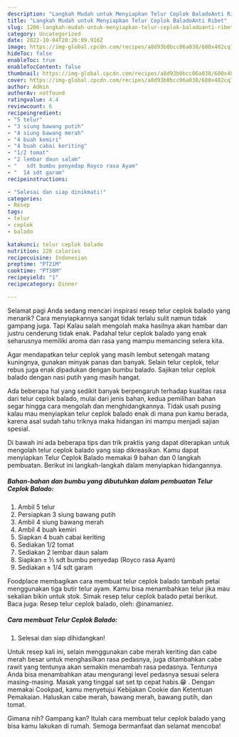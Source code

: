 ```yaml
---
description: "Langkah Mudah untuk Menyiapkan Telur Ceplok BaladoAnti Ribet"
title: "Langkah Mudah untuk Menyiapkan Telur Ceplok BaladoAnti Ribet"
slug: 1206-langkah-mudah-untuk-menyiapkan-telur-ceplok-baladoanti-ribet
category: Uncategorized
date: 2022-10-04T20:26:09.916Z
image: https://img-global.cpcdn.com/recipes/a8d93b0bcc06a038/680x482cq70/telur-ceplok-balado-foto-resep-utama.jpg
hideToc: false
enableToc: true
enableTocContent: false
thumbnail: https://img-global.cpcdn.com/recipes/a8d93b0bcc06a038/680x482cq70/telur-ceplok-balado-foto-resep-utama.jpg
cover: https://img-global.cpcdn.com/recipes/a8d93b0bcc06a038/680x482cq70/telur-ceplok-balado-foto-resep-utama.jpg
author: Admin
authorAv: notfound
ratingvalue: 4.4
reviewcount: 6
recipeingredient:
- "5 telur"
- "3 siung bawang putih"
- "4 siung bawang merah"
- "4 buah kemiri"
- "4 buah cabai keriting"
- "1/2 tomat"
- "2 lembar daun salam"
- "   sdt bumbu penyedap Royco rasa Ayam"
- "  14 sdt garam"
recipeinstructions:

- "Selesai dan siap dinikmati!"
categories:
- Resep
tags:
- telur
- ceplok
- balado

katakunci: telur ceplok balado 
nutrition: 228 calories
recipecuisine: Indonesian
preptime: "PT21M"
cooktime: "PT38M"
recipeyield: "1"
recipecategory: Dinner

---
```



Selamat pagi Anda sedang mencari inspirasi resep telur ceplok balado yang menarik? Cara menyiapkannya sangat tidak terlalu sulit namun tidak gampang juga. Tapi Kalau salah mengolah maka hasilnya akan hambar dan justru cenderung tidak enak. Padahal telur ceplok balado yang enak seharusnya memiliki aroma dan rasa yang mampu memancing selera kita.


Agar mendapatkan telur ceplok yang masih lembut setengah matang kuningnya, gunakan minyak panas dan banyak. Selain telur ceplok, telur rebus juga enak dipadukan dengan bumbu balado. Sajikan telur ceplok balado dengan nasi putih yang masih hangat.

Ada beberapa hal yang sedikit banyak berpengaruh terhadap kualitas rasa dari telur ceplok balado, mulai dari jenis bahan, kedua pemilihan bahan segar hingga cara mengolah dan menghidangkannya. Tidak usah pusing kalau mau menyiapkan telur ceplok balado enak di mana pun kamu berada, karena asal sudah tahu triknya maka hidangan ini mampu menjadi sajian spesial.


Di bawah ini ada beberapa tips dan trik praktis yang dapat diterapkan untuk mengolah telur ceplok balado yang siap dikreasikan. Kamu dapat menyiapkan Telur Ceplok Balado memakai 9 bahan dan 0 langkah pembuatan. Berikut ini langkah-langkah dalam menyiapkan hidangannya.

<!--inarticleads1-->

##### Bahan-bahan dan bumbu yang dibutuhkan dalam pembuatan Telur Ceplok Balado:

1. Ambil 5 telur
1. Persiapkan 3 siung bawang putih
1. Ambil 4 siung bawang merah
1. Ambil 4 buah kemiri
1. Siapkan 4 buah cabai keriting
1. Sediakan 1/2 tomat
1. Sediakan 2 lembar daun salam
1. Siapkan  ± ½ sdt bumbu penyedap (Royco rasa Ayam)
1. Sediakan  ± 1/4 sdt garam


Foodplace membagikan cara membuat telur ceplok balado tambah petai menggunakan tiga butir telur ayam. Kamu bisa menambahkan telur jika mau sekalian bikin untuk stok. Simak resep telur ceplok balado petai berikut. Baca juga: Resep telur ceplok balado, oleh: @inamaniez. 

<!--inarticleads2-->

##### Cara membuat Telur Ceplok Balado:


1. Selesai dan siap dihidangkan!

Untuk resep kali ini, selain menggunakan cabe merah keriting dan cabe merah besar untuk menghasilkan rasa pedasnya, juga ditambahkan cabe rawit yang tentunya akan semakin menambah rasa pedasnya. Tentunya Anda bisa menambahkan atau mengurangi level pedasnya sesuai selera masing-masing. Masak yang tinggal sat set tp cepat habis.😁 . Dengan memakai Cookpad, kamu menyetujui Kebijakan Cookie dan Ketentuan Pemakaian. Haluskan cabe merah, bawang merah, bawang putih, dan tomat. 

Gimana nih? Gampang kan? Itulah cara membuat telur ceplok balado yang bisa kamu lakukan di rumah. Semoga bermanfaat dan selamat mencoba!
